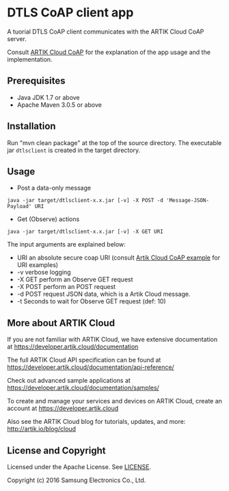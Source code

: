 # DTLS CoAP client app

A tuorial DTLS CoAP client communicates with the ARTIK Cloud CoAP server.

Consult [ARTIK Cloud CoAP](https://developer.artik.cloud/documentation/connect-the-data/coap.html) for the explanation of the app usage and the implementation.

Prerequisites
-------------

 - Java JDK 1.7 or above
 - Apache Maven 3.0.5 or above

Installation
---------------------

Run "mvn clean package" at the top of the source directory.
The executable jar `dtlsclient` is created in the target directory.

Usage
------

 - Post a data-only message

~~~shell 
java -jar target/dtlsclient-x.x.jar [-v] -X POST -d 'Message-JSON-Payload' URI
~~~

 - Get (Observe) actions

~~~shell 
java -jar target/dtlsclient-x.x.jar [-v] -X GET URI
~~~

The input arguments are explained below:

 - URI         an absolute secure coap URI (consult [Artik Cloud CoAP example](https://developer.artik.cloud/documentation/connect-the-data/coap.html) for URI examples)
 - -v          verbose logging
 - -X GET      perform an Observe GET request
 - -X POST     perform an POST request
 - -d <data>   POST request JSON data, which is a Artik Cloud message.
 - -t <sec>    Seconds to wait for Observe GET request (def: 10)

More about ARTIK Cloud
----------------------

If you are not familiar with ARTIK Cloud, we have extensive documentation at https://developer.artik.cloud/documentation

The full ARTIK Cloud API specification can be found at https://developer.artik.cloud/documentation/api-reference/

Check out advanced sample applications at https://developer.artik.cloud/documentation/samples/

To create and manage your services and devices on ARTIK Cloud, create an account at https://developer.artik.cloud

Also see the ARTIK Cloud blog for tutorials, updates, and more: http://artik.io/blog/cloud

License and Copyright
---------------------

Licensed under the Apache License. See [LICENSE](https://github.com/artikcloud/tutorial-java-dtls-coap-client/blob/master/LICENSE).

Copyright (c) 2016 Samsung Electronics Co., Ltd.

